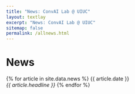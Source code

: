 ```yaml
---
title: "News: ConvAI Lab @ UIUC"
layout: textlay
excerpt: "News: ConvAI Lab @ UIUC"
sitemap: false
permalink: /allnews.html
---
```


# News

{% for article in site.data.news %}
{{ article.date }} <br> _{{ article.headline }}_
{% endfor %}
